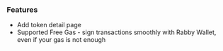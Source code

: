 ### Features

- Add token detail page
- Supported Free Gas - sign transactions smoothly with Rabby Wallet, even if your gas is not enough
